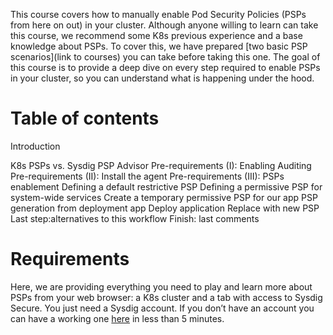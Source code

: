 This course covers how to manually enable Pod Security Policies (PSPs from here on out) in your cluster. Although anyone willing to learn can take this course, we recommend some K8s previous experience and a base knowledge about PSPs. To cover this, we have prepared [two basic PSP scenarios](link to courses) you can take before taking this one. The goal of this course is to provide a deep dive on every step required to enable PSPs in your cluster, so you can understand what is happening under the hood.

# Table of contents

Introduction

K8s PSPs vs. Sysdig PSP Advisor
Pre-requirements (I): Enabling Auditing
Pre-requirements (II): Install the agent
Pre-requirements (III): PSPs enablement
Defining a default restrictive PSP
Defining a permissive PSP for system-wide services
Create a temporary permissive PSP for our app
PSP generation from deployment app
Deploy application
Replace with new PSP
Last step:alternatives to this workflow
Finish: last comments

# Requirements
Here, we are providing everything you need to play and learn more about PSPs from your web browser: a K8s cluster and a tab with access to Sysdig Secure. You just need a Sysdig account. If you don’t have an account you can have a working one [here](https://sysdig.com/training-trial-signup/) in less than 5 minutes.

